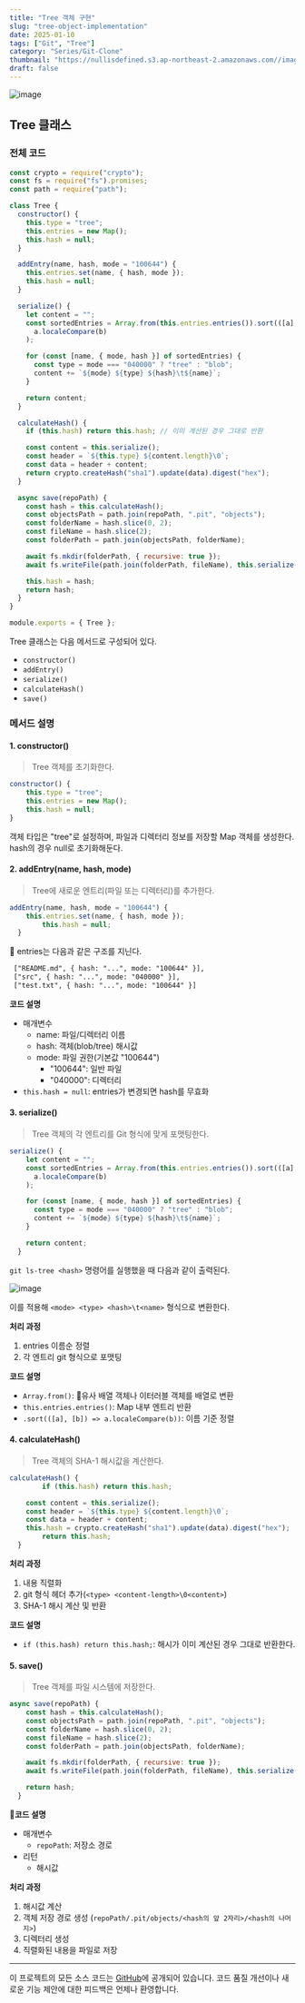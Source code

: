 ```yaml
---
title: "Tree 객체 구현"
slug: "tree-object-implementation"
date: 2025-01-10
tags: ["Git", "Tree"]
category: "Series/Git-Clone"
thumbnail: "https://nullisdefined.s3.ap-northeast-2.amazonaws.com//images/583b9a6c00a3eebcfc2ac59121a31c2e.png"
draft: false
---
```

![image](https://nullisdefined.s3.ap-northeast-2.amazonaws.com//images/583b9a6c00a3eebcfc2ac59121a31c2e.png)

## Tree 클래스

### 전체 코드
```js
const crypto = require("crypto");
const fs = require("fs").promises;
const path = require("path");

class Tree {
  constructor() {
    this.type = "tree";
    this.entries = new Map();
    this.hash = null;
  }

  addEntry(name, hash, mode = "100644") {
    this.entries.set(name, { hash, mode });
    this.hash = null;
  }

  serialize() {
    let content = "";
    const sortedEntries = Array.from(this.entries.entries()).sort(([a], [b]) =>
      a.localeCompare(b)
    );

    for (const [name, { mode, hash }] of sortedEntries) {
      const type = mode === "040000" ? "tree" : "blob";
      content += `${mode} ${type} ${hash}\t${name}`;
    }

    return content;
  }

  calculateHash() {
    if (this.hash) return this.hash; // 이미 계산된 경우 그대로 반환

    const content = this.serialize();
    const header = `${this.type} ${content.length}\0`;
    const data = header + content;
    return crypto.createHash("sha1").update(data).digest("hex");
  }

  async save(repoPath) {
    const hash = this.calculateHash();
    const objectsPath = path.join(repoPath, ".pit", "objects");
    const folderName = hash.slice(0, 2);
    const fileName = hash.slice(2);
    const folderPath = path.join(objectsPath, folderName);

    await fs.mkdir(folderPath, { recursive: true });
    await fs.writeFile(path.join(folderPath, fileName), this.serialize());

    this.hash = hash;
    return hash;
  }
}

module.exports = { Tree };

```

Tree 클래스는 다음 메서드로 구성되어 있다.

- `constructor()`
- `addEntry()`
- `serialize()`
- `calculateHash()`
- `save()`

### 메서드 설명
#### 1. constructor()

> Tree 객체를 초기화한다.

```js
constructor() {
	this.type = "tree";
	this.entries = new Map();
	this.hash = null;
}
```

객체 타입은 "tree"로 설정하며, 파일과 디렉터리 정보를 저장할 Map 객체를 생성한다. hash의 경우 null로 초기화해둔다.

#### 2. addEntry(name, hash, mode)

> Tree에 새로운 엔트리(파일 또는 디렉터리)를 추가한다.

```js
addEntry(name, hash, mode = "100644") {
    this.entries.set(name, { hash, mode });
		this.hash = null;
  }
```

entries는 다음과 같은 구조를 지닌다.

```txt
 ["README.md", { hash: "...", mode: "100644" }],
 ["src", { hash: "...", mode: "040000" }],
 ["test.txt", { hash: "...", mode: "100644" }]
```

**코드 설명**
- 매개변수
	- name: 파일/디렉터리 이름
	- hash: 객체(blob/tree) 해시값
	- mode: 파일 권한(기본값 "100644")
		- "100644": 일반 파일
		- "040000": 디렉터리
- `this.hash = null`: entries가 변경되면 hash를 무효화

#### 3. serialize()

> Tree 객체의 각 엔트리를 Git 형식에 맞게 포맷팅한다.

```js
serialize() {
    let content = "";
    const sortedEntries = Array.from(this.entries.entries()).sort(([a], [b]) =>
      a.localeCompare(b)
    );

    for (const [name, { mode, hash }] of sortedEntries) {
      const type = mode === "040000" ? "tree" : "blob";
      content += `${mode} ${type} ${hash}\t${name}`;
    }

    return content;
  }
```

`git ls-tree <hash>` 명령어를 실행했을 때 다음과 같이 출력된다.

![image](https://nullisdefined.s3.ap-northeast-2.amazonaws.com//images/936e27626815636cc2dd4d76d3174af6.png)

이를 적용해 `<mode> <type> <hash>\t<name>` 형식으로 변환한다.

**처리 과정**
1. entries 이름순 정렬
2. 각 엔트리 git 형식으로 포맷팅

**코드 설명**
- `Array.from()`: 유사 배열 객체나 이터러블 객체를 배열로 변환
- `this.entries.entries()`: Map 내부 엔트리 반환
- `.sort(([a], [b]) => a.localeCompare(b))`: 이름 기준 정렬

#### 4. calculateHash()

> Tree 객체의 SHA-1 해시값을 계산한다.

```js
calculateHash() {
		if (this.hash) return this.hash;

    const content = this.serialize();
    const header = `${this.type} ${content.length}\0`;
    const data = header + content;
    this.hash = crypto.createHash("sha1").update(data).digest("hex");
		return this.hash;
  }
```

**처리 과정**
1.  내용 직렬화
2. git 형식 헤더 추가(`<type> <content-length>\0<content>`)
3. SHA-1 해시 계산 및 반환

**코드 설명**
- `if (this.hash) return this.hash;`: 해시가 이미 계산된 경우 그대로 반환한다.
#### 5. save()

> Tree 객체를 파일 시스템에 저장한다.

```js
async save(repoPath) {
    const hash = this.calculateHash();
    const objectsPath = path.join(repoPath, ".pit", "objects");
    const folderName = hash.slice(0, 2);
    const fileName = hash.slice(2);
    const folderPath = path.join(objectsPath, folderName);

    await fs.mkdir(folderPath, { recursive: true });
    await fs.writeFile(path.join(folderPath, fileName), this.serialize());

    return hash;
  }
```

**코드 설명**
- 매개변수
	- `repoPath`: 저장소 경로
- 리턴
	- 해시값

**처리 과정**
1. 해시값 계산
2. 객체 저장 경로 생성 (`repoPath/.pit/objects/<hash의 앞 2자리>/<hash의 나머지>`)
3. 디렉터리 생성
4. 직렬화된 내용을 파일로 저장

---
이 프로젝트의 모든 소스 코드는 [GitHub](https://github.com/nullisdefined/git-clone)에 공개되어 있습니다. 코드 품질 개선이나 새로운 기능 제안에 대한 피드백은 언제나 환영합니다.